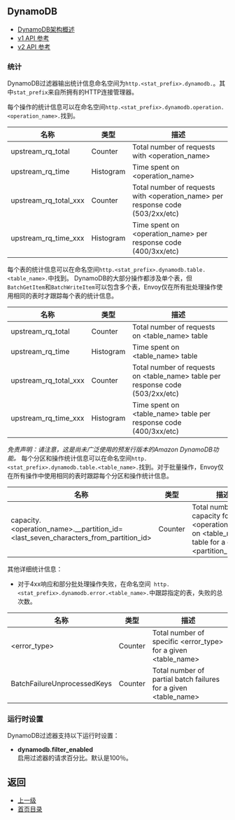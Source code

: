 ## DynamoDB
- [DynamoDB架构概述](../../Introduction/Architectureoverview/DynamoDB.md)
- [v1 API 参考](../../v1APIreference/HTTPfilters/DynamoDB.md)
- [v2 API 参考](../../v2APIreference/Filters/Networkfilters/HTTPconnectionmanager.md)

### 统计

DynamoDB过滤器输出统计信息命名空间为`http.<stat_prefix>.dynamodb.`。其中`stat_prefix`来自所拥有的HTTP连接管理器。

每个操作的统计信息可以在命名空间`http.<stat_prefix>.dynamodb.operation.<operation_name>.`找到。

|	名称	|	类型	|	描述	|
|	 -------------	|	 -------------	|	 -------------	|
|	upstream_rq_total	|	Counter	|	Total number of requests with <operation_name>	|
|	upstream_rq_time	|	Histogram	|	Time spent on <operation_name>	|
|	upstream_rq_total_xxx	|	Counter	|	Total number of requests with <operation_name> per response code (503/2xx/etc)	|
|	upstream_rq_time_xxx	|	Histogram	|	Time spent on <operation_name> per response code (400/3xx/etc)	|


每个表的统计信息可以在命名空间`http.<stat_prefix>.dynamodb.table.<table_name>.`中找到。 DynamoDB的大部分操作都涉及单个表，但`BatchGetItem`和`BatchWriteItem`可以包含多个表，Envoy仅在所有批处理操作使用相同的表时才跟踪每个表的统计信息。

|	名称	|	类型	|	描述	|
|	 -------------	|	 -------------	|	 -------------	|
|	upstream_rq_total	|	Counter	|	Total number of requests on <table_name> table	|
|	upstream_rq_time	|	Histogram	|	Time spent on <table_name> table	|
|	upstream_rq_total_xxx	|	Counter	|	Total number of requests on <table_name> table per response code (503/2xx/etc)	|
|	upstream_rq_time_xxx	|	Histogram	|	Time spent on <table_name> table per response code (400/3xx/etc)	|

*免责声明：请注意，这是尚未广泛使用的预发行版本的Amazon DynamoDB功能。*
每个分区和操作统计信息可以在命名空间`http.<stat_prefix>.dynamodb.table.<table_name>.`找到。对于批量操作，Envoy仅在所有操作中使用相同的表时跟踪每个分区和操作统计信息。

|	名称	|	类型	|	描述	|
|	 -------------	|	 -------------	|	 -------------	|
|	capacity.\<operation_name>.__partition_id=\<last_seven_characters_from_partition_id>	|	Counter	|	Total number of capacity for \<operation_name> on \<table_name> table for a given \<partition_id>	|

其他详细统计信息：

- 对于4xx响应和部分批处理操作失败，在命名空间` http.<stat_prefix>.dynamodb.error.<table_name>.`中跟踪指定的表，失败的总次数。

|	名称	|	类型	|	描述	|
|	 -------------	|	 -------------	|	 -------------	|
|	\<error_type>	|	Counter	|	Total number of specific \<error_type> for a given \<table_name>	|
|	BatchFailureUnprocessedKeys	|	Counter	|	Total number of partial batch failures for a given \<table_name>	|

### 运行时设置
DynamoDB过滤器支持以下运行时设置：

- **dynamodb.filter_enabled**<br />
启用过滤器的请求百分比。默认是100％。

## 返回
- [上一级](../HTTPfilters.md)
- [首页目录](../../README.md)

